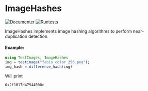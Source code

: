 # ImageHashes

[![Documenter](https://github.com/davidbp/ImageHashes.jl/actions/workflows/Documenter.yml/badge.svg)](https://github.com/davidbp/ImageHashes.jl/actions/workflows/Documenter.yml)
[![Runtests](https://github.com/davidbp/ImageHashes.jl/actions/workflows/Runtests.yml/badge.svg)](https://github.com/davidbp/ImageHashes.jl/actions/workflows/Runtests.yml)

ImageHashes implements image hashing algorithms to perform near-duplication detection.


#### Example:

```julia
using TestImages, ImageHashes
img = testimage("fabio_color_256.png");
img_hash = difference_hash(img)
```

Will print
```
0x2f1017d47944000c
```